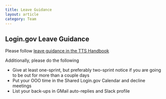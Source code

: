 ```yaml
---
title: Leave Guidance
layout: article
category: Team
---
```


## Login.gov Leave Guidance

Please follow [leave guidance in the TTS Handbook](https://handbook.tts.gsa.gov/travel-and-leave/leave/)

Additionally, please do the following

- Give at least one-sprint, but preferably two-sprint notice if you are going to be out for more than a couple days
- Put your OOO time in the Shared Login.gov Calendar and decline meetings
- List your back-ups in GMail auto-replies and Slack profile
